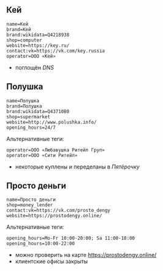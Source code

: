 ## Кей

	name=Кей
	brand=Кей
	brand:wikidata=Q4218938
	shop=computer
	website=https://key.ru/
	contact:vk=https://vk.com/key.russia
	operator=ООО «Кей»

* поглощён *DNS*

## Полушка

	name=Полушка
	brand=Полушка
	brand:wikidata=Q4371080
	shop=supermarket
	website=http://www.polushka.info/
	opening_hours=24/7

Альтернативные теги:

	operator=ООО «Любавушка Ритейл Груп»
	operator=ООО «Сити Ритейл»

* некоторые куплены и переделаны в *Пятёрочку*

## Просто деньги

	name=Просто деньги
	shop=money_lender
	contact:vk=https://vk.com/prosto_dengy
	website=https://prostodengy.online/

Альтернативные теги:

	opening_hours=Mo-Fr 10:00-20:00; Sa 11:00-18:00
	opening_hours=10:00-22:00

* можно проверить на карте https://prostodengy.online/
* клиентские офисы закрыты
